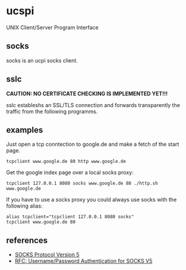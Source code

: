 # ucspi

UNIX Client/Server Program Interface

## socks

socks is an ucpi socks client.

## sslc

**CAUTION: NO CERTIFICATE CHECKING IS IMPLEMENTED YET!!!**

sslc estableshs an SSL/TLS connection and forwards transparently the traffic
from the following programms.

## examples

Just open a tcp conntection to google.de and make a fetch of
the start page.

`tcpclient www.google.de 80 http www.google.de`

Get the google index page over a local socks proxy:

`tcpclient 127.0.0.1 8080 socks www.google.de 80 ./http.sh www.google.de`

If you have to use a socks proxy you could always use socks with the following
alias:

```shellscript
alias tcpclient="tcpclient 127.0.0.1 8080 socks"
tcpclient www.google.de 80
```

## references
 * [SOCKS Protocol Version 5](http://tools.ietf.org/html/rfc1928)
 * [RFC: Username/Password Authentication for SOCKS V5](https://tools.ietf.org/html/rfc1929)
